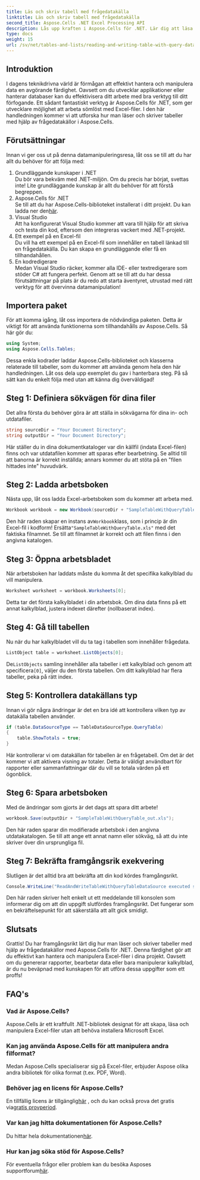 ```yaml
---
title: Läs och skriv tabell med frågedatakälla
linktitle: Läs och skriv tabell med frågedatakälla
second_title: Aspose.Cells .NET Excel Processing API
description: Lås upp kraften i Aspose.Cells för .NET. Lär dig att läsa och skriva tabeller med frågedatakällor i den här detaljerade steg-för-steg-guiden.
type: docs
weight: 15
url: /sv/net/tables-and-lists/reading-and-writing-table-with-query-data-source/
---
```

## Introduktion
I dagens teknikdrivna värld är förmågan att effektivt hantera och manipulera data en avgörande färdighet. Oavsett om du utvecklar applikationer eller hanterar databaser kan du effektivisera ditt arbete med bra verktyg till ditt förfogande. Ett sådant fantastiskt verktyg är Aspose.Cells för .NET, som ger utvecklare möjlighet att arbeta sömlöst med Excel-filer. I den här handledningen kommer vi att utforska hur man läser och skriver tabeller med hjälp av frågedatakällor i Aspose.Cells.
## Förutsättningar
Innan vi ger oss ut på denna datamanipuleringsresa, låt oss se till att du har allt du behöver för att följa med:
1. Grundläggande kunskaper i .NET  
   Du bör vara bekväm med .NET-miljön. Om du precis har börjat, svettas inte! Lite grundläggande kunskap är allt du behöver för att förstå begreppen.
2. Aspose.Cells för .NET  
    Se till att du har Aspose.Cells-biblioteket installerat i ditt projekt. Du kan ladda ner den[här](https://releases.aspose.com/cells/net/).
3. Visual Studio  
   Att ha konfigurerat Visual Studio kommer att vara till hjälp för att skriva och testa din kod, eftersom den integreras vackert med .NET-projekt.
4. Ett exempel på en Excel-fil  
   Du vill ha ett exempel på en Excel-fil som innehåller en tabell länkad till en frågedatakälla. Du kan skapa en grundläggande eller få en tillhandahållen.
5. En kodredigerare  
   Medan Visual Studio räcker, kommer alla IDE- eller textredigerare som stöder C# att fungera perfekt.
Genom att se till att du har dessa förutsättningar på plats är du redo att starta äventyret, utrustad med rätt verktyg för att övervinna datamanipulation!
## Importera paket
För att komma igång, låt oss importera de nödvändiga paketen. Detta är viktigt för att använda funktionerna som tillhandahålls av Aspose.Cells. Så här gör du:
```csharp
using System;
using Aspose.Cells.Tables;
```
Dessa enkla kodrader laddar Aspose.Cells-biblioteket och klasserna relaterade till tabeller, som du kommer att använda genom hela den här handledningen.
Låt oss dela upp exemplet du gav i hanterbara steg. På så sätt kan du enkelt följa med utan att känna dig överväldigad!
## Steg 1: Definiera sökvägen för dina filer
Det allra första du behöver göra är att ställa in sökvägarna för dina in- och utdatafiler. 
```csharp
string sourceDir = "Your Document Directory";
string outputDir = "Your Document Directory";
```
Här ställer du in dina dokumentkataloger var din källfil (indata Excel-filen) finns och var utdatafilen kommer att sparas efter bearbetning. Se alltid till att banorna är korrekt inställda; annars kommer du att stöta på en "filen hittades inte" huvudvärk.
## Steg 2: Ladda arbetsboken
Nästa upp, låt oss ladda Excel-arbetsboken som du kommer att arbeta med.
```csharp
Workbook workbook = new Workbook(sourceDir + "SampleTableWithQueryTable.xls");
```
 Den här raden skapar en instans av`Workbook`klass, som i princip är din Excel-fil i kodform! Ersätta`"SampleTableWithQueryTable.xls"` med det faktiska filnamnet. Se till att filnamnet är korrekt och att filen finns i den angivna katalogen.
## Steg 3: Öppna arbetsbladet
När arbetsboken har laddats måste du komma åt det specifika kalkylblad du vill manipulera.
```csharp
Worksheet worksheet = workbook.Worksheets[0];
```
Detta tar det första kalkylbladet i din arbetsbok. Om dina data finns på ett annat kalkylblad, justera indexet därefter (nollbaserat index).
## Steg 4: Gå till tabellen
Nu när du har kalkylbladet vill du ta tag i tabellen som innehåller frågedata.
```csharp
ListObject table = worksheet.ListObjects[0];
```
 De`ListObjects` samling innehåller alla tabeller i ett kalkylblad och genom att specificera`[0]`, väljer du den första tabellen. Om ditt kalkylblad har flera tabeller, peka på rätt index.
## Steg 5: Kontrollera datakällans typ
Innan vi gör några ändringar är det en bra idé att kontrollera vilken typ av datakälla tabellen använder.
```csharp
if (table.DataSourceType == TableDataSourceType.QueryTable)
{
    table.ShowTotals = true;
}
```
Här kontrollerar vi om datakällan för tabellen är en frågetabell. Om det är det kommer vi att aktivera visning av totaler. Detta är väldigt användbart för rapporter eller sammanfattningar där du vill se totala värden på ett ögonblick.
## Steg 6: Spara arbetsboken
Med de ändringar som gjorts är det dags att spara ditt arbete!
```csharp
workbook.Save(outputDir + "SampleTableWithQueryTable_out.xls");
```
Den här raden sparar din modifierade arbetsbok i den angivna utdatakatalogen. Se till att ange ett annat namn eller sökväg, så att du inte skriver över din ursprungliga fil.
## Steg 7: Bekräfta framgångsrik exekvering
Slutligen är det alltid bra att bekräfta att din kod kördes framgångsrikt.
```csharp
Console.WriteLine("ReadAndWriteTableWithQueryTableDataSource executed successfully.");
```
Den här raden skriver helt enkelt ut ett meddelande till konsolen som informerar dig om att din uppgift slutfördes framgångsrikt. Det fungerar som en bekräftelsepunkt för att säkerställa att allt gick smidigt.
## Slutsats
Grattis! Du har framgångsrikt lärt dig hur man läser och skriver tabeller med hjälp av frågedatakällor med Aspose.Cells för .NET. Denna färdighet gör att du effektivt kan hantera och manipulera Excel-filer i dina projekt. Oavsett om du genererar rapporter, bearbetar data eller bara manipulerar kalkylblad, är du nu beväpnad med kunskapen för att utföra dessa uppgifter som ett proffs!
## FAQ's
### Vad är Aspose.Cells?  
Aspose.Cells är ett kraftfullt .NET-bibliotek designat för att skapa, läsa och manipulera Excel-filer utan att behöva installera Microsoft Excel.
### Kan jag använda Aspose.Cells för att manipulera andra filformat?  
Medan Aspose.Cells specialiserar sig på Excel-filer, erbjuder Aspose olika andra bibliotek för olika format (t.ex. PDF, Word).
### Behöver jag en licens för Aspose.Cells?  
 En tillfällig licens är tillgänglig[här](https://purchase.aspose.com/temporary-license/) , och du kan också prova det gratis via[gratis provperiod](https://releases.aspose.com/).
### Var kan jag hitta dokumentationen för Aspose.Cells?  
 Du hittar hela dokumentationen[här](https://reference.aspose.com/cells/net/).
### Hur kan jag söka stöd för Aspose.Cells?  
 För eventuella frågor eller problem kan du besöka Asposes supportforum[här](https://forum.aspose.com/c/cells/9).